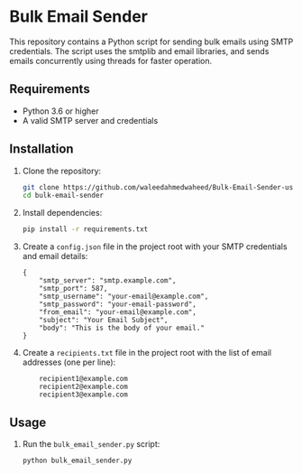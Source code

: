 # Bulk Email Sender

This repository contains a Python script for sending bulk emails using SMTP credentials. The script uses the smtplib and email libraries, and sends emails concurrently using threads for faster operation.

## Requirements

- Python 3.6 or higher
- A valid SMTP server and credentials

## Installation

1. Clone the repository:
    ```bash
    git clone https://github.com/waleedahmedwaheed/Bulk-Email-Sender-using-Threads-in-Python.git
    cd bulk-email-sender
    ```

2. Install dependencies:
    ```bash
    pip install -r requirements.txt
    ```

3. Create a `config.json` file in the project root with your SMTP credentials and email details:

    ```plaintext
    {
		"smtp_server": "smtp.example.com",
		"smtp_port": 587,
		"smtp_username": "your-email@example.com",
		"smtp_password": "your-email-password",
		"from_email": "your-email@example.com",
		"subject": "Your Email Subject",
		"body": "This is the body of your email."
	}
    ```
	
4. Create a `recipients.txt` file in the project root with the list of email addresses (one per line):
	
	```plaintext
		recipient1@example.com
		recipient2@example.com
		recipient3@example.com
	```

## Usage

1. Run the `bulk_email_sender.py` script:
    ```bash
    python bulk_email_sender.py
    ```